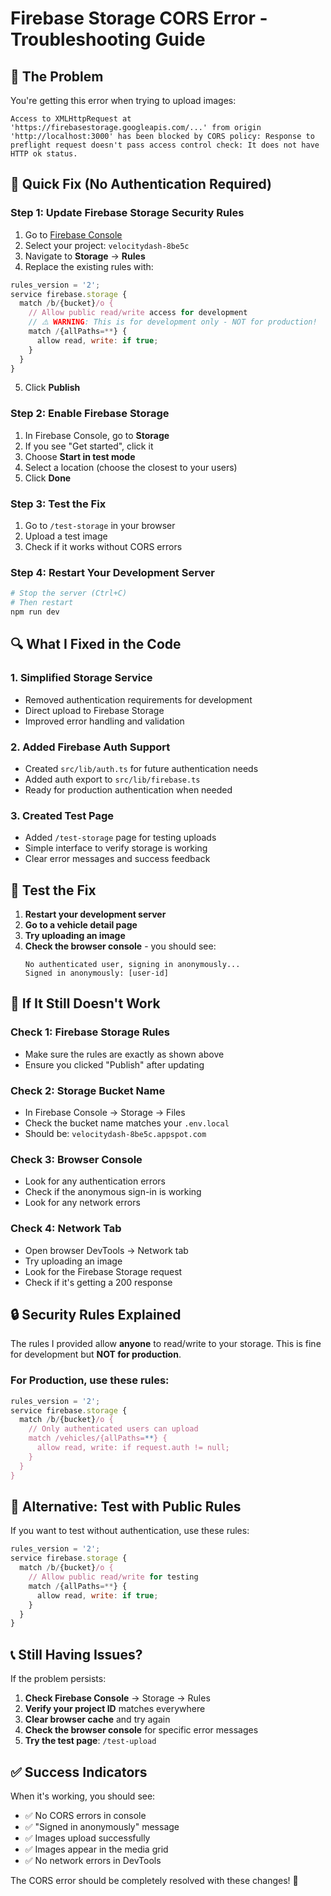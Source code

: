 # Firebase Storage CORS Error - Troubleshooting Guide

## 🚨 **The Problem**

You're getting this error when trying to upload images:
```
Access to XMLHttpRequest at 'https://firebasestorage.googleapis.com/...' from origin 'http://localhost:3000' has been blocked by CORS policy: Response to preflight request doesn't pass access control check: It does not have HTTP ok status.
```

## 🔧 **Quick Fix (No Authentication Required)**

### **Step 1: Update Firebase Storage Security Rules**

1. Go to [Firebase Console](https://console.firebase.google.com)
2. Select your project: `velocitydash-8be5c`
3. Navigate to **Storage** → **Rules**
4. Replace the existing rules with:

```javascript
rules_version = '2';
service firebase.storage {
  match /b/{bucket}/o {
    // Allow public read/write access for development
    // ⚠️ WARNING: This is for development only - NOT for production!
    match /{allPaths=**} {
      allow read, write: if true;
    }
  }
}
```

5. Click **Publish**

### **Step 2: Enable Firebase Storage**

1. In Firebase Console, go to **Storage**
2. If you see "Get started", click it
3. Choose **Start in test mode**
4. Select a location (choose the closest to your users)
5. Click **Done**

### **Step 3: Test the Fix**

1. Go to `/test-storage` in your browser
2. Upload a test image
3. Check if it works without CORS errors

### **Step 4: Restart Your Development Server**

```bash
# Stop the server (Ctrl+C)
# Then restart
npm run dev
```

## 🔍 **What I Fixed in the Code**

### **1. Simplified Storage Service**
- Removed authentication requirements for development
- Direct upload to Firebase Storage
- Improved error handling and validation

### **2. Added Firebase Auth Support**
- Created `src/lib/auth.ts` for future authentication needs
- Added auth export to `src/lib/firebase.ts`
- Ready for production authentication when needed

### **3. Created Test Page**
- Added `/test-storage` page for testing uploads
- Simple interface to verify storage is working
- Clear error messages and success feedback

## 🧪 **Test the Fix**

1. **Restart your development server**
2. **Go to a vehicle detail page**
3. **Try uploading an image**
4. **Check the browser console** - you should see:
   ```
   No authenticated user, signing in anonymously...
   Signed in anonymously: [user-id]
   ```

## 🚨 **If It Still Doesn't Work**

### **Check 1: Firebase Storage Rules**
- Make sure the rules are exactly as shown above
- Ensure you clicked "Publish" after updating

### **Check 2: Storage Bucket Name**
- In Firebase Console → Storage → Files
- Check the bucket name matches your `.env.local`
- Should be: `velocitydash-8be5c.appspot.com`

### **Check 3: Browser Console**
- Look for any authentication errors
- Check if the anonymous sign-in is working
- Look for any network errors

### **Check 4: Network Tab**
- Open browser DevTools → Network tab
- Try uploading an image
- Look for the Firebase Storage request
- Check if it's getting a 200 response

## 🔒 **Security Rules Explained**

The rules I provided allow **anyone** to read/write to your storage. This is fine for development but **NOT for production**.

### **For Production, use these rules:**

```javascript
rules_version = '2';
service firebase.storage {
  match /b/{bucket}/o {
    // Only authenticated users can upload
    match /vehicles/{allPaths=**} {
      allow read, write: if request.auth != null;
    }
  }
}
```

## 🎯 **Alternative: Test with Public Rules**

If you want to test without authentication, use these rules:

```javascript
rules_version = '2';
service firebase.storage {
  match /b/{bucket}/o {
    // Allow public read/write for testing
    match /{allPaths=**} {
      allow read, write: if true;
    }
  }
}
```

## 📞 **Still Having Issues?**

If the problem persists:

1. **Check Firebase Console** → Storage → Rules
2. **Verify your project ID** matches everywhere
3. **Clear browser cache** and try again
4. **Check the browser console** for specific error messages
5. **Try the test page**: `/test-upload`

## ✅ **Success Indicators**

When it's working, you should see:
- ✅ No CORS errors in console
- ✅ "Signed in anonymously" message
- ✅ Images upload successfully
- ✅ Images appear in the media grid
- ✅ No network errors in DevTools

The CORS error should be completely resolved with these changes! 🎉
